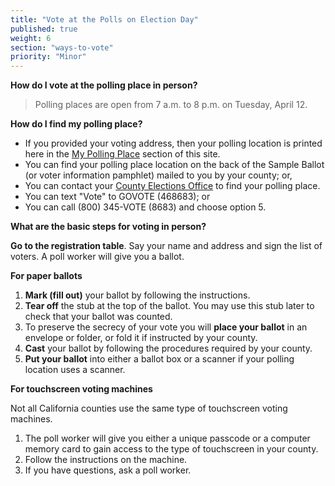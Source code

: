 ```yaml
---
title: "Vote at the Polls on Election Day"
published: true
weight: 6
section: "ways-to-vote"
priority: "Minor"
---
```


**How do I vote at the polling place in person?**
> Polling places are open from 7 a.m. to 8 p.m. on Tuesday, April 12.

**How do I find my polling place?**
- If you provided your voting address, then your polling location is printed here in the [My Polling Place](#section-my-polling-place) section of this site.
- You can find your polling place location on the back of the Sample Ballot (or voter information pamphlet) mailed to you by your county; or,
- You can contact your [County Elections Office](#section-election-office-contact) to find your polling place.
- You can text "Vote" to GOVOTE (468683); or
- You can call (800) 345-VOTE (8683) and choose option 5.

**What are the basic steps for voting in person?**

**Go to the registration table**. Say your name and address and sign the list of voters. A poll worker will give you a ballot.

**For paper ballots**
 1. **Mark (fill out)** your ballot by following the instructions.
 2. **Tear off** the stub at the top of the ballot. You may use this stub later to check that your ballot was counted.
 3. To preserve the secrecy of your vote you will **place your ballot** in an envelope or folder, or fold it if instructed by your county.
 4. **Cast** your ballot by following the procedures required by your county.
 5. **Put your ballot** into either a ballot box or a scanner if your polling location uses a scanner.

**For touchscreen voting machines**

Not all California counties use the same type of touchscreen voting machines.
 1. The poll worker will give you either a unique passcode or a computer memory card to gain access to the type of touchscreen in your county.
 2. Follow the instructions on the machine.
 3. If you have questions, ask a poll worker.
